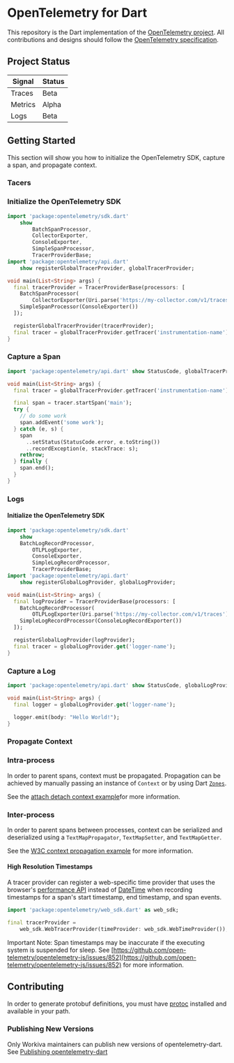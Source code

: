 # OpenTelemetry for Dart

This repository is the Dart implementation of the [OpenTelemetry project](https://opentelemetry.io/). All contributions and designs should follow the [OpenTelemetry specification](https://github.com/open-telemetry/opentelemetry-specification).

## Project Status

| Signal | Status |
| - | - |
| Traces | Beta |
| Metrics | Alpha |
| Logs | Beta |

## Getting Started

This section will show you how to initialize the OpenTelemetry SDK, capture a span, and propagate context.

### Tacers
### Initialize the OpenTelemetry SDK

```dart
import 'package:opentelemetry/sdk.dart'
    show
        BatchSpanProcessor,
        CollectorExporter,
        ConsoleExporter,
        SimpleSpanProcessor,
        TracerProviderBase;
import 'package:opentelemetry/api.dart'
    show registerGlobalTracerProvider, globalTracerProvider;

void main(List<String> args) {
  final tracerProvider = TracerProviderBase(processors: [
    BatchSpanProcessor(
        CollectorExporter(Uri.parse('https://my-collector.com/v1/traces'))),
    SimpleSpanProcessor(ConsoleExporter())
  ]);

  registerGlobalTracerProvider(tracerProvider);
  final tracer = globalTracerProvider.getTracer('instrumentation-name');
}
```

### Capture a Span

```dart
import 'package:opentelemetry/api.dart' show StatusCode, globalTracerProvider;

void main(List<String> args) {
  final tracer = globalTracerProvider.getTracer('instrumentation-name');

  final span = tracer.startSpan('main');
  try {
    // do some work
    span.addEvent('some work');
  } catch (e, s) {
    span
      ..setStatus(StatusCode.error, e.toString())
      ..recordException(e, stackTrace: s);
    rethrow;
  } finally {
    span.end();
  }
}
```

### Logs
#### Initialize the OpenTelemetry SDK

```dart
import 'package:opentelemetry/sdk.dart'
    show
    BatchLogRecordProcessor,
        OTLPLogExporter,
        ConsoleExporter,
        SimpleLogRecordProcessor,
        TracerProviderBase;
import 'package:opentelemetry/api.dart'
    show registerGlobalLogProvider, globalLogProvider;

void main(List<String> args) {
  final logProvider = TracerProviderBase(processors: [
    BatchLogRecordProcessor(
        OTLPLogExporter(Uri.parse('https://my-collector.com/v1/traces'))),
    SimpleLogRecordProcessor(ConsoleLogRecordExporter())
  ]);

  registerGlobalLogProvider(logProvider);
  final tracer = globalLogProvider.get('logger-name');
}
```

### Capture a Log 
```dart
import 'package:opentelemetry/api.dart' show StatusCode, globalLogProvider;

void main(List<String> args) {
  final logger = globalLogProvider.get('logger-name');

  logger.emit(body: "Hello World!");
}
```



### Propagate Context

### Intra-process

In order to parent spans, context must be propagated. Propagation can be achieved by manually passing an instance of `Context` or by using Dart [`Zones`](https://dart.dev/libraries/async/zones).

See the [attach detach context example](./example/attach_detach_context)for more information.

### Inter-process

In order to parent spans between processes, context can be serialized and deserialized using a `TextMapPropagator`, `TextMapSetter`, and `TextMapGetter`.

See the [W3C context propagation example](./example/w3c_context_propagation.dart) for more information.

#### High Resolution Timestamps

A tracer provider can register a web-specific time provider that uses the browser's [performance API](https://developer.mozilla.org/en-US/docs/Web/API/Performance/now) instead of [DateTime](https://api.dart.dev/stable/dart-core/DateTime-class.html) when recording timestamps for a span's start timestamp, end timestamp, and span events.

```dart
import 'package:opentelemetry/web_sdk.dart' as web_sdk;

final tracerProvider =
    web_sdk.WebTracerProvider(timeProvider: web_sdk.WebTimeProvider());
```

Important Note: Span timestamps may be inaccurate if the executing system is suspended for sleep. See [https://github.com/open-telemetry/opentelemetry-js/issues/852](https://github.com/open-telemetry/opentelemetry-js/issues/852) for more information.

## Contributing

In order to generate protobuf definitions, you must have [protoc](https://github.com/protocolbuffers/protobuf/releases) installed and available in your path.

### Publishing New Versions

Only Workiva maintainers can publish new versions of opentelemetry-dart. See [Publishing opentelemetry-dart](https://github.com/Workiva/Observability/blob/master/doc/publishing_opentelemetry_dart.md)
